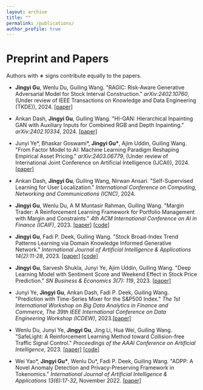 ```yaml
---
layout: archive
title: ""
permalink: /publications/
author_profile: true
---
```



Preprint and Papers
======
Authors with ∗ signs contribute equally to the papers.


* **Jingyi Gu**, Wenlu Du, Guiling Wang. "RAGIC: Risk-Aware Generative Adversarial Model for Stock Interval Construction." *arXiv:2402.10760*, (Under review of IEEE Transactions on Knowledge and Data Engineering (TKDE)), 2024. [[paper]](https://arxiv.org/abs/2402.10760)

* Ankan Dash, **Jingyi Gu**, Guiling Wang. "HI-GAN: Hierarchical Inpainting GAN with Auxiliary Inputs for Combined RGB and Depth Inpainting." *arXiv:2402.10334*, 2024. [[paper]](https://arxiv.org/abs/2402.10334)

* Junyi Ye\*, Bhaskar Goswami\*, __Jingyi Gu\*__, Ajim Uddin, Guiling Wang. "From Factor Model to AI: Machine Learning Paradigm Reshaping Empirical Asset Pricing." *arXiv:2403.06779*, (Under review of International Joint Conference on Artificial  Intelligence (IJCAI)), 2024. [[paper]](https://arxiv.org/pdf/2403.06779.pdf)

* Ankan Dash, **Jingyi Gu**, Guiling Wang, Nirwan Ansari. "Self-Supervised Learning for User Localization." *International Conference on Computing, Networking and Communications (ICNC)*, 2024.


* **Jingyi Gu**, Wenlu Du, A M Muntasir Rahman, Guiling Wang. "Margin Trader: A Reinforcement Learning Framework for Portfolio Management with Margin and Constraints." *4th ACM International Conference on AI in Finance (ICAIF)*, 2023. [[paper]](https://dl.acm.org/doi/pdf/10.1145/3604237.3626906) [[code]](https://github.com/JingyiGu/Margin-Trader)
  
* **Jingyi Gu**, Fadi P. Deek, Guiling Wang. "Stock Broad-Index Trend Patterns Learning via Domain Knowledge Informed Generative Network." *International Journal of Artificial Intelligence & Applications 14(2):11-28*, 2023. [[paper]](https://arxiv.org/pdf/2302.14164.pdf) [[code]](https://github.com/JingyiGu/IndexGAN)
  
* **Jingyi Gu**, Sarvesh Shukla, Junyi Ye, Ajim Uddin, Guiling Wang. "Deep Learning Model with Sentiment Score and Weekend Effect in Stock Price Prediction."  *SN Business & Economics 3(7): 119*, 2023. [[paper]](https://link.springer.com/article/10.1007/s43546-023-00497-2)

* Junyi Ye, **Jingyi Gu**, Ankan Dash, Fadi P. Deek, Guiling Wang. "Prediction with Time-Series Mixer for the S&P500 Index." *The 1st International Workshop on Big Data Analytics in Finance and Commerce, The 39th IEEE International Conference on Data Engineering Workshop (ICDEW)*, 2023.[[paper]](https://ieeexplore.ieee.org/abstract/document/10148151)

* Wenlu Du, Junyi Ye, **Jingyi Gu**, Jing Li, Hua Wei, Guiling Wang. "SafeLight: A Reinforcement Learning Method toward Collision-free Traffic Signal Control." *Proceedings of the AAAI Conference on Artificial Intelligence*, 2023. [[paper]](https://arxiv.org/pdf/2211.10871v1.pdf) [[code]](https://gitlab.com/wenlu057/traffic-safety)

* Wei Yao\*, __Jingyi Gu\*__, Wenlu Du\*, Fadi P. Deek, Guiling Wang. "ADPP: A Novel Anomaly Detection and Privacy-Preserving Framework in Tokenomics." *International Journal of Artificial Intelligence & Applications 13(6):17-32*, November 2022. [[paper]](https://jingyigu.github.io/homepage.github.io//files/ADPP.pdf)


